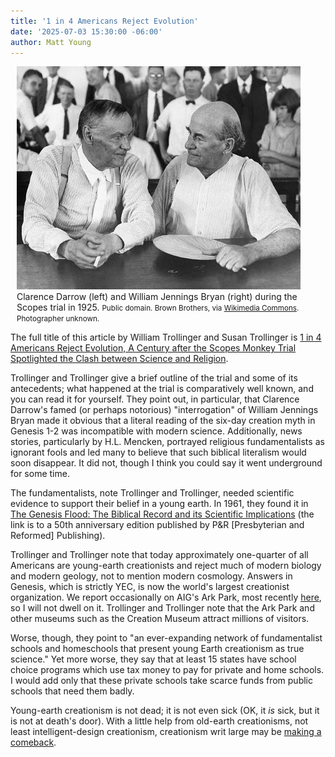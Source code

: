 ```yaml
---
title: '1 in 4 Americans Reject Evolution'
date: '2025-07-03 15:30:00 -06:00'
author: Matt Young
---
```

<figure class="on-the-left-side" style="margin-top: 10px; margin-right: 40px; margin-bottom: 10px; margin-left: 10px;">
<img src="/uploads/2025/Scopes_Trial_Darrow_Bryan.jpg" alt="Darrow and Brian at the trial"/>
<figcaption>Clarence Darrow (left) and William Jennings Bryan (right) during the Scopes trial in 1925. <small>Public domain. Brown Brothers, via <a href="https://commons.wikimedia.org/wiki/File:Scopes_trial.jpg">Wikimedia Commons</a>. Photographer unknown.</small>
</figcaption>
</figure>

The full title of this article by William Trollinger and Susan Trollinger is <a href="https://rightingamerica.net/1-in-4-americans-reject-evolution-a-century-after-the-scopes-monkey-trial-spotlighted-the-clash-between-science-and-religion/">1 in 4 Americans Reject Evolution, A Century after the Scopes Monkey Trial Spotlighted the Clash between Science and Religion</a>.

Trollinger and Trollinger give a brief outline of the trial and some of its antecedents; what happened at the trial is comparatively well known, and you can read it for yourself. They point out, in particular, that Clarence Darrow's famed (or perhaps notorious) "interrogation" of William Jennings Bryan made it obvious that a literal reading of the six-day creation myth in Genesis 1-2 was incompatible with modern science. Additionally, news stories, particularly by H.L. Mencken, portrayed religious fundamentalists as ignorant fools and led many to believe that such biblical literalism would soon disappear. It did not, though I think you could say it went underground for some time.

The fundamentalists, note Trollinger and Trollinger, needed scientific evidence to support their belief in a young earth. In 1961, they found it in <a href="https://www.prpbooks.com/book/genesis-flood-the">The Genesis Flood: The Biblical Record and its Scientific Implications</a> (the link is to a 50th anniversary edition published by P&R [Presbyterian and Reformed] Publishing).

Trollinger and Trollinger note that today approximately one-quarter of all Americans are young-earth creationists and reject much of modern biology and modern geology, not to mention modern cosmology. Answers in Genesis, which is strictly YEC, is now the world's largest creationist organization. We report occasionally on AIG's Ark Park, most recently <a href="https://pandasthumb.org/archives/2025/03/state-police-proselytized.html">here</a>, so I will not dwell on it. Trollinger and Trollinger note that the Ark Park and other museums such as the Creation Museum attract millions of visitors.

Worse, though, they point to "an ever-expanding network of fundamentalist schools and homeschools that present young Earth creationism as true science." Yet more worse, they say that at least 15 states have school choice programs which use tax money to pay for private and home schools. I would add only that these private schools take scarce funds from public schools that need them badly.

Young-earth creationism is not dead; it is not even sick (OK, it <i>is</i> sick, but it is not at death's door). With a little help from old-earth creationisms, not least intelligent-design creationism, creationism writ large may be <a href="https://pandasthumb.org/archives/2024/01/is-intelligent-design.html">making a comeback</a>.
